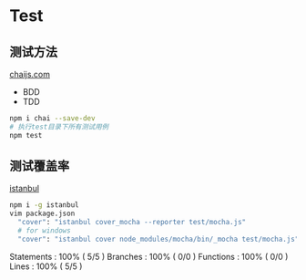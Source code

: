 # Test

## 测试方法

[chaijs.com](http://chaijs.com)

- BDD
- TDD

```sh
npm i chai --save-dev
# 执行test目录下所有测试用例
npm test
```

## 测试覆盖率

[istanbul](https://github.com/gotwarlost/istanbul)

```sh
npm i -g istanbul
vim package.json
  "cover": "istanbul cover_mocha --reporter test/mocha.js"
  # for windows
  "cover": "istanbul cover node_modules/mocha/bin/_mocha test/mocha.js"
```

Statements   : 100% ( 5/5 )
Branches     : 100% ( 0/0 )
Functions    : 100% ( 0/0 )
Lines        : 100% ( 5/5 )
